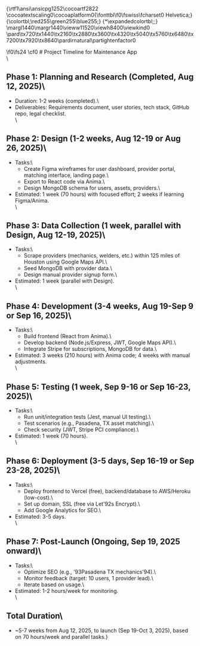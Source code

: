 {\rtf1\ansi\ansicpg1252\cocoartf2822
\cocoatextscaling0\cocoaplatform0{\fonttbl\f0\fswiss\fcharset0 Helvetica;}
{\colortbl;\red255\green255\blue255;}
{\*\expandedcolortbl;;}
\margl1440\margr1440\vieww11520\viewh8400\viewkind0
\pard\tx720\tx1440\tx2160\tx2880\tx3600\tx4320\tx5040\tx5760\tx6480\tx7200\tx7920\tx8640\pardirnatural\partightenfactor0

\f0\fs24 \cf0 # Project Timeline for Maintenance App\
\
## Phase 1: Planning and Research (Completed, Aug 12, 2025)\
- Duration: 1-2 weeks (completed).\
- Deliverables: Requirements document, user stories, tech stack, GitHub repo, legal checklist.\
\
## Phase 2: Design (1-2 weeks, Aug 12-19 or Aug 26, 2025)\
- Tasks:\
  - Create Figma wireframes for user dashboard, provider portal, matching interface, landing page.\
  - Export to React code via Anima.\
  - Design MongoDB schema for users, assets, providers.\
- Estimated: 1 week (70 hours) with focused effort; 2 weeks if learning Figma/Anima.\
\
## Phase 3: Data Collection (1 week, parallel with Design, Aug 12-19, 2025)\
- Tasks:\
  - Scrape providers (mechanics, welders, etc.) within 125 miles of Houston using Google Maps API.\
  - Seed MongoDB with provider data.\
  - Design manual provider signup form.\
- Estimated: 1 week (parallel with Design).\
\
## Phase 4: Development (3-4 weeks, Aug 19-Sep 9 or Sep 16, 2025)\
- Tasks:\
  - Build frontend (React from Anima).\
  - Develop backend (Node.js/Express, JWT, Google Maps API).\
  - Integrate Stripe for subscriptions, MongoDB for data.\
- Estimated: 3 weeks (210 hours) with Anima code; 4 weeks with manual adjustments.\
\
## Phase 5: Testing (1 week, Sep 9-16 or Sep 16-23, 2025)\
- Tasks:\
  - Run unit/integration tests (Jest, manual UI testing).\
  - Test scenarios (e.g., Pasadena, TX asset matching).\
  - Check security (JWT, Stripe PCI compliance).\
- Estimated: 1 week (70 hours).\
\
## Phase 6: Deployment (3-5 days, Sep 16-19 or Sep 23-28, 2025)\
- Tasks:\
  - Deploy frontend to Vercel (free), backend/database to AWS/Heroku (low-cost).\
  - Set up domain, SSL (free via Let\'92s Encrypt).\
  - Add Google Analytics for SEO.\
- Estimated: 3-5 days.\
\
## Phase 7: Post-Launch (Ongoing, Sep 19, 2025 onward)\
- Tasks:\
  - Optimize SEO (e.g., \'93Pasadena TX mechanics\'94).\
  - Monitor feedback (target: 10 users, 1 provider lead).\
  - Iterate based on usage.\
- Estimated: 1-2 hours/week for monitoring.\
\
## Total Duration\
- ~5-7 weeks from Aug 12, 2025, to launch (Sep 19-Oct 3, 2025), based on 70 hours/week and parallel tasks.}